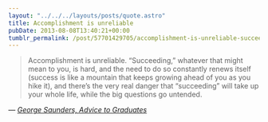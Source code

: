 ```yaml
---
layout: "../../../layouts/posts/quote.astro"
title: Accomplishment is unreliable
pubDate: 2013-08-08T13:40:21+00:00
tumblr_permalink: /post/57701429705/accomplishment-is-unreliable-succeeding
---
```


> Accomplishment is unreliable. “Succeeding,” whatever that might mean to you, is hard, and the need to do so constantly renews itself (success is like a mountain that keeps growing ahead of you as you hike it), and there’s the very real danger that “succeeding” will take up your whole life, while the big questions go untended.

— <cite>[George Saunders, _Advice to Graduates_](http://6thfloor.blogs.nytimes.com/2013/07/31/george-saunderss-advice-to-graduates/)</cite>
